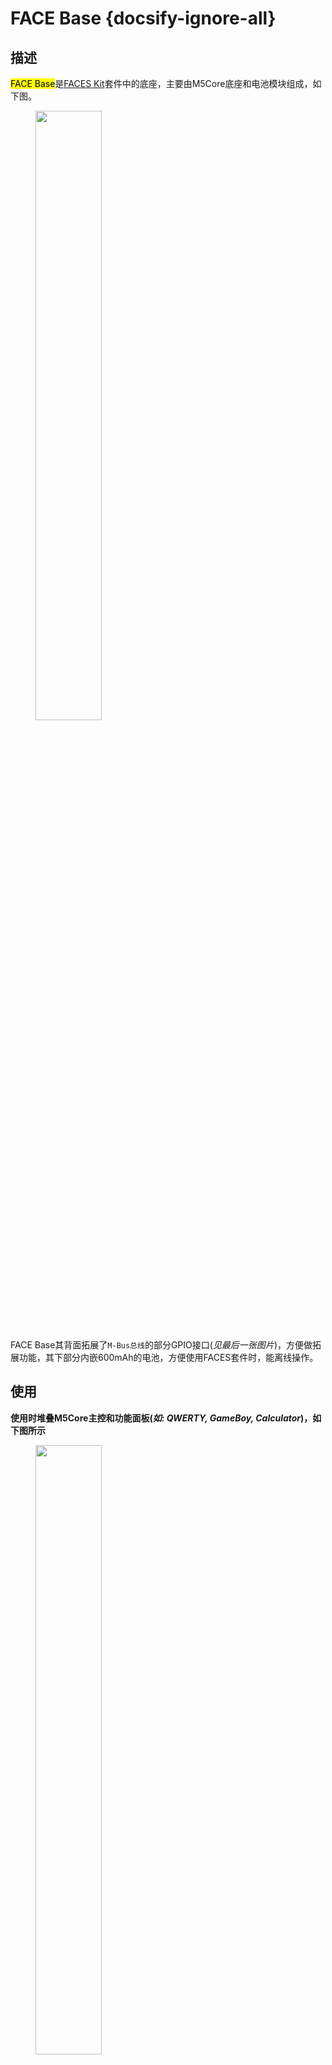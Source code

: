 # FACE Base {docsify-ignore-all}

## 描述

<mark>FACE Base</mark>是[FACES Kit](zh_CN/core/face_kit)套件中的底座，主要由M5Core底座和电池模块组成，如下图。

<figure>
    <img src="assets/img/product_pics/base/faces_06.png" width="50%" height="50%">
</figure>

FACE Base其背面拓展了`M-Bus总线`的部分GPIO接口(*见最后一张图片*)，方便做拓展功能，其下部分内嵌600mAh的电池，方便使用FACES套件时，能离线操作。

## 使用

**使用时堆叠M5Core主控和功能面板(*如: QWERTY, GameBoy, Calculator*)，如下图所示**

<figure>
    <img src="assets/img/product_pics/base/faces_07.png" width="50%" height="50%">
</figure>

## 相关链接

- **[FACES Kit购买链接](https://item.taobao.com/item.htm?spm=a1z10.3-c.w4002-1172588106.10.2545425erZg3jl&id=562810115476)**


## M-Bus总线

<figure>
  <img src="assets/img/product_pics/core/M-BUS.png" alt="basic_05" width="60%" height="60%">
</figure>
